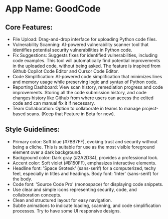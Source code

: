 # **App Name**: GoodCode

## Core Features:

- File Upload: Drag-and-drop interface for uploading Python code files.
- Vulnerability Scanning: AI-powered vulnerability scanner tool that identifies potential security vulnerabilities in Python code. 
- Fix Suggestions: Suggests fixes for identified vulnerabilities, including code examples. This tool will automatically find potential improvements in the uploaded code, without being asked. The feature is inspired from Github Copilot Code Editor and Cursor Code Editor.
- Code Simplification: AI-powered code simplification that minimizes lines and memory usage while preserving logic and syntax of Python code.
- Reporting Dashboard: View scan history, remediation progress and code improvements. Storing all the code submission history, and code changes history like Github from where users can access the edited code and can manual fix it if necessary.
- Team Collaboration: Option to collaborate in teams to manage project-based scans. (Keep that Feature in Beta for now).

## Style Guidelines:

- Primary color: Soft blue (#7BB7FF), evoking trust and security without being a cliche. This is suitable for use as the most visible foreground element over a dark background.
- Background color: Dark gray (#2A2D34), provides a professional look.
- Accent color: Soft violet (#B150FF), emphasizes interactive elements.
- Headline font: 'Space Grotesk' (sans-serif) for a computerized, techy feel, especially in titles and headings. Body font: 'Inter' (sans-serif) for the body.
- Code font: 'Source Code Pro' (monospace) for displaying code snippets.
- Use clear and simple icons representing security, code, and collaboration concepts.
- Clean and structured layout for easy navigation.
- Subtle animations to indicate loading, scanning, and code simplification processes. Try to have some UI responsive designs.